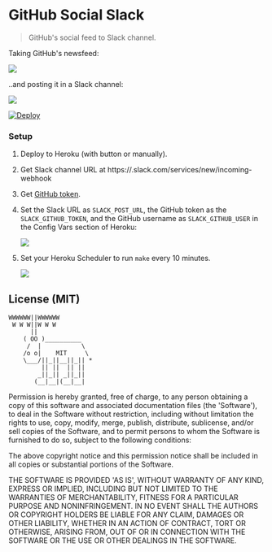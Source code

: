 # GitHub Social Slack

> GitHub's social feed to Slack channel.

Taking GitHub's newsfeed:

![](http://i.imgur.com/iKiuge2.png)

..and posting it in a Slack channel:

![](http://i.imgur.com/4i8f7kw.png)

[![Deploy](https://www.herokucdn.com/deploy/button.png)](https://heroku.com/deploy)

### Setup

1. Deploy to Heroku (with button or manually).

2. Get Slack channel URL at https://<YOURSUBDOMAIN>.slack.com/services/new/incoming-webhook

3. Get [GitHub token](https://github.com/settings/tokens).

4. Set the Slack URL as `SLACK_POST_URL`, the GitHub token as the `SLACK_GITHUB_TOKEN`, and the GitHub username as `SLACK_GITHUB_USER` in the Config Vars section of Heroku:

    ![](http://i.imgur.com/ALjgRkw.png)

5. Set your Heroku Scheduler to run `make` every 10 minutes.

    ![](http://i.imgur.com/6gOZtuM.png)


## License (MIT)

```
WWWWWW||WWWWWW
 W W W||W W W
      ||
    ( OO )__________
     /  |           \
    /o o|    MIT     \
    \___/||_||__||_|| *
         || ||  || ||
        _||_|| _||_||
       (__|__|(__|__|
```

Permission is hereby granted, free of charge, to any person obtaining a copy of this software and associated documentation files (the 'Software'), to deal in the Software without restriction, including without limitation the rights to use, copy, modify, merge, publish, distribute, sublicense, and/or sell copies of the Software, and to permit persons to whom the Software is furnished to do so, subject to the following conditions:

The above copyright notice and this permission notice shall be included in all copies or substantial portions of the Software.

THE SOFTWARE IS PROVIDED 'AS IS', WITHOUT WARRANTY OF ANY KIND, EXPRESS OR IMPLIED, INCLUDING BUT NOT LIMITED TO THE WARRANTIES OF MERCHANTABILITY, FITNESS FOR A PARTICULAR PURPOSE AND NONINFRINGEMENT. IN NO EVENT SHALL THE AUTHORS OR COPYRIGHT HOLDERS BE LIABLE FOR ANY CLAIM, DAMAGES OR OTHER LIABILITY, WHETHER IN AN ACTION OF CONTRACT, TORT OR OTHERWISE, ARISING FROM, OUT OF OR IN CONNECTION WITH THE SOFTWARE OR THE USE OR OTHER DEALINGS IN THE SOFTWARE.

